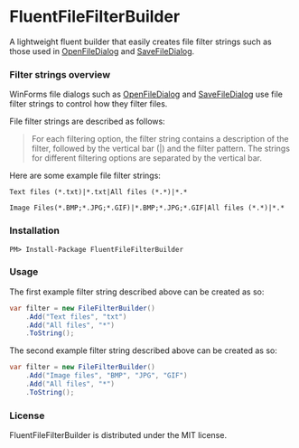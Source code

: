 FluentFileFilterBuilder
===================

A lightweight fluent builder that easily creates file filter strings such as those used in [OpenFileDialog](https://docs.microsoft.com/en-us/dotnet/api/system.windows.forms.openfiledialog) and [SaveFileDialog](https://docs.microsoft.com/en-us/dotnet/api/system.windows.forms.savefiledialog).

### Filter strings overview

WinForms file dialogs such as [OpenFileDialog](https://docs.microsoft.com/en-us/dotnet/api/system.windows.forms.openfiledialog) and [SaveFileDialog](https://docs.microsoft.com/en-us/dotnet/api/system.windows.forms.savefiledialog) use file filter strings to control how they filter files.

File filter strings are described as follows:

> For each filtering option, the filter string contains a description of the filter, followed by the vertical bar (|) and the filter pattern. The strings for different filtering options are separated by the vertical bar.

Here are some example file filter strings:

`Text files (*.txt)|*.txt|All files (*.*)|*.*`

`Image Files(*.BMP;*.JPG;*.GIF)|*.BMP;*.JPG;*.GIF|All files (*.*)|*.*`

### Installation

`PM> Install-Package FluentFileFilterBuilder`

### Usage

The first example filter string described above can be created as so:

```csharp
var filter = new FileFilterBuilder()
    .Add("Text files", "txt")
    .Add("All files", "*")
    .ToString();
```

The second example filter string described above can be created as so:

```csharp
var filter = new FileFilterBuilder()
    .Add("Image files", "BMP", "JPG", "GIF")
    .Add("All files", "*")
    .ToString();
```

### License

FluentFileFilterBuilder is distributed under the MIT license.
